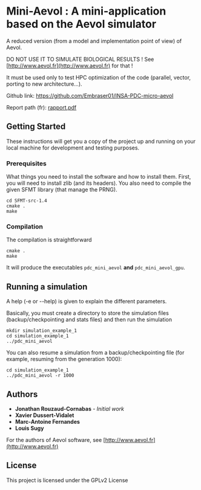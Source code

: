 # Mini-Aevol : A mini-application based on the Aevol simulator

A reduced version (from a model and implementation point of view) of Aevol.

DO NOT USE IT TO SIMULATE BIOLOGICAL RESULTS ! See [http://www.aevol.fr](http://www.aevol.fr) for that !

It must be used only to test HPC optimization of the code (parallel, vector, porting to new architecture...).

Github link: https://github.com/Embraser01/INSA-PDC-micro-aevol

Report path (fr): [rapport.pdf](./report/rapport.pdf)

## Getting Started

These instructions will get you a copy of the project up and running on your local machine for development and testing purposes.

### Prerequisites

What things you need to install the software and how to install them.
First, you will need to install zlib (and its headers).
You also need to compile the given SFMT library (that manage the PRNG).

```
cd SFMT-src-1.4
cmake .
make
```

### Compilation

The compilation is straightforward

```
cmake .
make
```

It will produce the executables `pdc_mini_aevol` **and** `pdc_mini_aevol_gpu`.

## Running a simulation

A help (-e or --help) is given to explain the different parameters.

Basically, you must create a directory to store the simulation files (backup/checkpointing and stats files) and then run the simulation
```
mkdir simulation_example_1
cd simulation_example_1
../pdc_mini_aevol
```

You can also resume a simulation from a backup/checkpointing file (for example, resuming from the generation 1000):
```
cd simulation_example_1
../pdc_mini_aevol -r 1000
```

## Authors

* **Jonathan Rouzaud-Cornabas** - *Initial work*
* **Xavier Dussert-Vidalet**
* **Marc-Antoine Fernandes**
* **Louis Sugy**

For the authors of Aevol software, see [http://www.aevol.fr](http://www.aevol.fr)

## License

This project is licensed under the GPLv2 License
